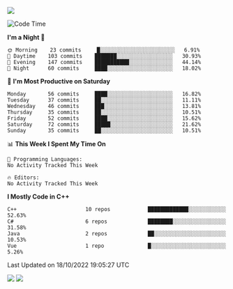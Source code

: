 ![](https://komarev.com/ghpvc/?username=lilpidgey&color=red)
<!--START_SECTION:waka-->
![Code Time](http://img.shields.io/badge/Code%20Time-1%2C353%20hrs%2059%20mins-blue)

**I'm a Night 🦉** 

```text
🌞 Morning    23 commits     █░░░░░░░░░░░░░░░░░░░░░░░░   6.91% 
🌆 Daytime    103 commits    ███████░░░░░░░░░░░░░░░░░░   30.93% 
🌃 Evening    147 commits    ███████████░░░░░░░░░░░░░░   44.14% 
🌙 Night      60 commits     ████░░░░░░░░░░░░░░░░░░░░░   18.02%

```
📅 **I'm Most Productive on Saturday** 

```text
Monday       56 commits     ████░░░░░░░░░░░░░░░░░░░░░   16.82% 
Tuesday      37 commits     ██░░░░░░░░░░░░░░░░░░░░░░░   11.11% 
Wednesday    46 commits     ███░░░░░░░░░░░░░░░░░░░░░░   13.81% 
Thursday     35 commits     ██░░░░░░░░░░░░░░░░░░░░░░░   10.51% 
Friday       52 commits     ████░░░░░░░░░░░░░░░░░░░░░   15.62% 
Saturday     72 commits     █████░░░░░░░░░░░░░░░░░░░░   21.62% 
Sunday       35 commits     ██░░░░░░░░░░░░░░░░░░░░░░░   10.51%

```


📊 **This Week I Spent My Time On** 

```text
💬 Programming Languages: 
No Activity Tracked This Week

🔥 Editors: 
No Activity Tracked This Week

```

**I Mostly Code in C++** 

```text
C++                      10 repos            █████████████░░░░░░░░░░░░   52.63% 
C#                       6 repos             ████████░░░░░░░░░░░░░░░░░   31.58% 
Java                     2 repos             ██░░░░░░░░░░░░░░░░░░░░░░░   10.53% 
Vue                      1 repo              █░░░░░░░░░░░░░░░░░░░░░░░░   5.26%

```



 Last Updated on 18/10/2022 19:05:27 UTC
<!--END_SECTION:waka-->
![](https://hit.yhype.me/github/profile?user_id=42968544)
![](https://komarev.com/ghpvc/?lilpidgey)
